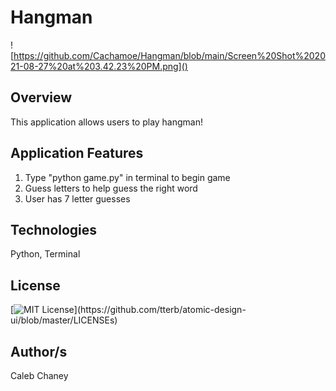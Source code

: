 # Hangman
![https://github.com/Cachamoe/Hangman/blob/main/Screen%20Shot%202021-08-27%20at%203.42.23%20PM.png]()

## Overview
This application allows users to play hangman! 


## Application Features
1) Type "python game.py" in terminal to begin game
2) Guess letters to help guess the right word
3) User has 7 letter guesses 

## Technologies
Python, Terminal

## License 
[![MIT License](https://img.shields.io/apm/l/atomic-design-ui.svg?)](https://github.com/tterb/atomic-design-ui/blob/master/LICENSEs)

## Author/s
Caleb Chaney
